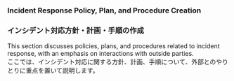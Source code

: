 ### Incident Response Policy, Plan, and Procedure Creation
### インシデント対応方針・計画・手順の作成

This section discusses policies, plans, and procedures related to incident response, with an emphasis on interactions with outside parties.  
ここでは、インシデント対応に関する方針、計画、手順について、外部とのやりとりに重点を置いて説明します。
